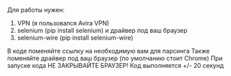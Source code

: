 Для работы нужен:
1) VPN (я пользовался Avira VPN)
2) selenium (pip install selenium) и драйвер под ваш браузер
3) selenium-wire (pip install selenium-wire)

В коде поменяйте ссылку на необходимую вам для парсинга
Также поменяйте драйвер под ваш браузер (по умолчанию стоит Chrome)
При запуске кода НЕ ЗАКРЫВАЙТЕ БРАУЗЕР!
Код выполняется +/- 20 секунд
